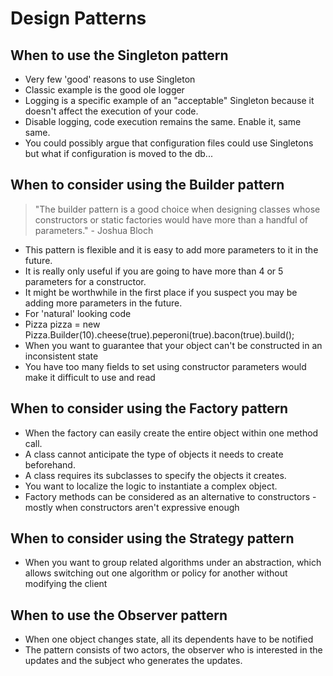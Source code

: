 


# Design Patterns

## When to use the Singleton pattern

- Very few 'good' reasons to use Singleton
- Classic example is the good ole logger
- Logging is a specific example of an "acceptable" Singleton because it doesn't affect the execution of your code. 
- Disable logging, code execution remains the same. Enable it, same same.
- You could possibly argue that configuration files could use Singletons but what if configuration is moved to the db...

## When to consider using the Builder pattern

> "The builder pattern is a good choice when designing classes whose constructors or static factories would have more than a handful of parameters." - Joshua Bloch 
- This pattern is flexible and it is easy to add more parameters to it in the future. 
- It is really only useful if you are going to have more than 4 or 5 parameters for a constructor. 
- It might be worthwhile in the first place if you suspect you may be adding more parameters in the future.
- For 'natural' looking code
- Pizza pizza = new Pizza.Builder(10).cheese(true).peperoni(true).bacon(true).build();
- When you want to guarantee that your object can't be constructed in an inconsistent state 
- You have too many fields to set using constructor parameters would make it difficult to use and read

## When to consider using the Factory pattern

- When the factory can easily create the entire object within one method call.
- A class cannot anticipate the type of objects it needs to create beforehand.
- A class requires its subclasses to specify the objects it creates.
- You want to localize the logic to instantiate a complex object.
- Factory methods can be considered as an alternative to constructors - mostly when constructors aren't expressive enough

## When to consider using the Strategy pattern

- When you want to group related algorithms under an abstraction,  which allows switching out one algorithm or policy for another without modifying the client

## When to use the Observer pattern

- When one object changes state, all its dependents have to be notified
- The pattern consists of two actors, the observer who is interested in the updates and the subject who generates the updates.
